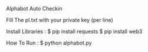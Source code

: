 Alphabot Auto Checkin

Fill The pl.txt with your private key (per line)

Install Libraries : 
$ pip install requests
$ pip install web3

How To Run : 
$ python alphabot.py
